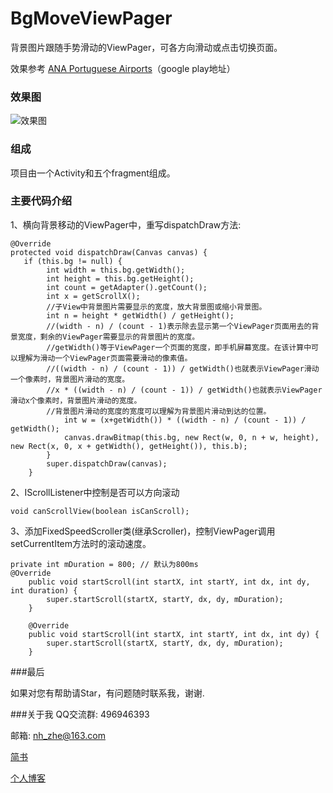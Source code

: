 # BgMoveViewPager
背景图片跟随手势滑动的ViewPager，可各方向滑动或点击切换页面。

效果参考 [ANA Portuguese Airports](https://play.google.com/store/apps/details?id=com.innovagency.ana)（google play地址）

### 效果图

![效果图](http://7xom0g.com1.z0.glb.clouddn.com/BgMoveViewPager.gif)

### 组成
项目由一个Activity和五个fragment组成。

### 主要代码介绍
1、横向背景移动的ViewPager中，重写dispatchDraw方法:

````
@Override
protected void dispatchDraw(Canvas canvas) {
   if (this.bg != null) {
        int width = this.bg.getWidth();
        int height = this.bg.getHeight();
        int count = getAdapter().getCount();
        int x = getScrollX();
        //子View中背景图片需要显示的宽度，放大背景图或缩小背景图。
        int n = height * getWidth() / getHeight();
        //(width - n) / (count - 1)表示除去显示第一个ViewPager页面用去的背景宽度，剩余的ViewPager需要显示的背景图片的宽度。
        //getWidth()等于ViewPager一个页面的宽度，即手机屏幕宽度。在该计算中可以理解为滑动一个ViewPager页面需要滑动的像素值。
        //((width - n) / (count - 1)) / getWidth()也就表示ViewPager滑动一个像素时，背景图片滑动的宽度。
        //x * ((width - n) / (count - 1)) / getWidth()也就表示ViewPager滑动x个像素时，背景图片滑动的宽度。
        //背景图片滑动的宽度的宽度可以理解为背景图片滑动到达的位置。
            int w = (x+getWidth()) * ((width - n) / (count - 1)) / getWidth();
            canvas.drawBitmap(this.bg, new Rect(w, 0, n + w, height), new Rect(x, 0, x + getWidth(), getHeight()), this.b);
        }
        super.dispatchDraw(canvas);
    }
````
2、IScrollListener中控制是否可以方向滚动

````
void canScrollView(boolean isCanScroll);
````
3、添加FixedSpeedScroller类(继承Scroller)，控制ViewPager调用setCurrentItem方法时的滚动速度。

````
private int mDuration = 800; // 默认为800ms
@Override
    public void startScroll(int startX, int startY, int dx, int dy, int duration) {
        super.startScroll(startX, startY, dx, dy, mDuration);
    }

    @Override
    public void startScroll(int startX, int startY, int dx, int dy) {
        super.startScroll(startX, startY, dx, dy, mDuration);
    }
````

###最后

如果对您有帮助请Star，有问题随时联系我，谢谢.

###关于我
QQ交流群: 496946393

邮箱: nh_zhe@163.com

[简书](http://www.jianshu.com/users/550d52af9d72/latest_articles)

[个人博客](http://www.zheblog.com)